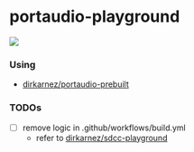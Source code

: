 portaudio-playground
====================
![](https://github.com/dirkarnez/portaudio-playground/actions/workflows/build.yml/badge.svg)

### Using
- [dirkarnez/portaudio-prebuilt](https://github.com/dirkarnez/portaudio-prebuilt)

### TODOs
- [ ] remove logic in .github/workflows/build.yml
  - refer to [dirkarnez/sdcc-playground](https://github.com/dirkarnez/sdcc-playground)
